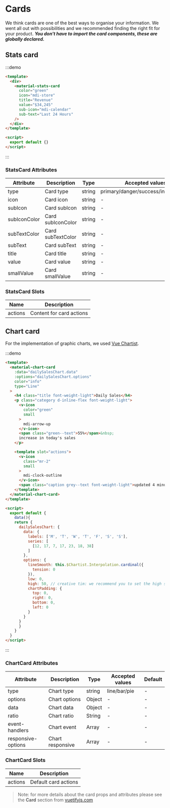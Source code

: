# Cards

We think cards are one of the best ways to organise your information. We went all out with possibilities and we recommended finding the right fit for your product. ***You don't have to import the card components, these are globally declared.***

<script>
module.exports = {
  data() {
   return {
    dailySalesChart: {
          data: {
            labels: ['M', 'T', 'W', 'T', 'F', 'S', 'S'],
            series: [
              [12, 17, 7, 17, 23, 18, 38]
            ]
          },
          options: {
            low: 0,
            high: 50, // creative tim: we recommend you to set the high as the biggest value + something for a better look
            chartPadding: {
              top: 0,
              right: 0,
              bottom: 0,
              left: 0
            }
          }
        }
   }
  }
}
</script>

## Stats card

:::demo
```html
<template>
  <div>
    <material-stats-card
      color="green"
      icon="mdi-store"
      title="Revenue"
      value="$34,245"
      sub-icon="mdi-calendar"
      sub-text="Last 24 Hours"
    />
  </div>
</template>

<script>
  export default {}
</script>
```
:::

### StatsCard Attributes
| Attribute      | Description    | Type      | Accepted values       | Default   |
|---------- |-------- |---------- |-------------  |-------- |
| type     | Card type   | string  |   primary/danger/success/info/warning        |     primary     |
| icon     | Card icon   | string  |   -        |     -     |
| subIcon     | Card subIcon   | string  |   -        |     -     |
| subIconColor     | Card subIconColor   | string  |   -        |     -     |
| subTextColor     | Card subTextColor   | string  |   -        |     -     |
| subText     | Card subText   | string  |   -        |     -     |
| title     | Card title   | string  |   -        |     —     |
| value     | Card value   | string  |   -        |     —     |
| smallValue     | Card smallValue   | string  |   -        |     —     |

### StatsCard Slots
| Name | Description |
|---------- |-------- |
|  actions  | Content for card actions |



## Chart card

For the implementation of graphic charts, we used [Vue Chartist](https://github.com/Yopadd/vue-chartist).

:::demo
```html
<template>
  <material-chart-card
    :data="dailySalesChart.data"
    :options="dailySalesChart.options"
    color="info"
    type="Line"
  >
    <h4 class="title font-weight-light">Daily Sales</h4>
    <p class="category d-inline-flex font-weight-light">
      <v-icon
        color="green"
        small
      >
        mdi-arrow-up
      </v-icon>
      <span class="green--text">55%</span>&nbsp;
      increase in today's sales
    </p>

    <template slot="actions">
      <v-icon
        class="mr-2"
        small
      >
        mdi-clock-outline
      </v-icon>
      <span class="caption grey--text font-weight-light">updated 4 minutes ago</span>
    </template>
  </material-chart-card>
</template>

<script>
  export default {
    data(){
    return {
      dailySalesChart: {
        data: {
          labels: ['M', 'T', 'W', 'T', 'F', 'S', 'S'],
          series: [
            [12, 17, 7, 17, 23, 18, 38]
          ]
        },
        options: {
          lineSmooth: this.$Chartist.Interpolation.cardinal({
            tension: 0
          }),
          low: 0,
          high: 50, // creative tim: we recommend you to set the high sa the biggest value + something for a better look
          chartPadding: {
            top: 0,
            right: 0,
            bottom: 0,
            left: 0
          }
        }
      }
      }
    }
  }
</script>
```
:::

### ChartCard Attributes
| Attribute      | Description    | Type      | Accepted values       | Default   |
|---------- |-------- |---------- |-------------  |-------- |
| type     | Chart type   | string  |   line/bar/pie        |    -     |
| options     | Chart options   | Object  |   -        |    -     |
| data     | Chart data   | Object  |   -        |    -     |
| ratio     | Chart ratio   | String  |   -        |    -     |
| event-handlers     | Chart event   | Array  |   -        |    -     |
| responsive-options     | Chart responsive   | Array  |   -        |    -     |

### ChartCard Slots
| Name | Description |
|---------- |-------- |
|  actions  | Default card actions |

> Note: for more details about the card props and attributes please see the **Card** section from [vuetifyjs.com](https://vuetifyjs.com/en/components/cards#introduction)
